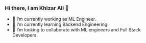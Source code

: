 ### Hi there, I am Khizar Ali 👋

- 🔭 I’m currently working as ML Engineer.
- 🌱 I’m currently learning Backend Engineering.
- 👯 I’m looking to collaborate with ML engineers and Full Stack Developers.
<!--
**Khizar-Ali/Khizar-Ali** is a ✨ _special_ ✨ repository because its `README.md` (this file) appears on your GitHub profile.

Here are some ideas to get you started:


- 🤔 I’m looking for help with ...
- 💬 Ask me about ...
- 📫 How to reach me: ...
- 😄 Pronouns: ...
- ⚡ Fun fact: ...
-->
